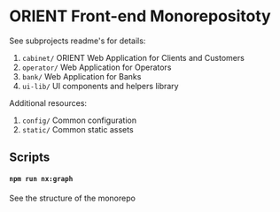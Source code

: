 # ORIENT Front-end Monorepositoty

See subprojects readme's for details:

1. `cabinet/` ORIENT Web Application for Clients and Customers
1. `operator/` Web Application for Operators
1. `bank/` Web Application for Banks
1. `ui-lib/` UI components and helpers library

Additional resources:

1. `config/` Common configuration
1. `static/` Common static assets

## Scripts

#### `npm run nx:graph`

See the structure of the monorepo
